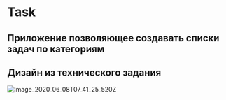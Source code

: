 # Task
## Приложение позволяющее создавать списки задач по категориям 

## Дизайн из технического задания
![image_2020_06_08T07_41_25_520Z](https://user-images.githubusercontent.com/32458921/87127532-b6718f80-c296-11ea-807d-f12b5b9b55f0.png)

